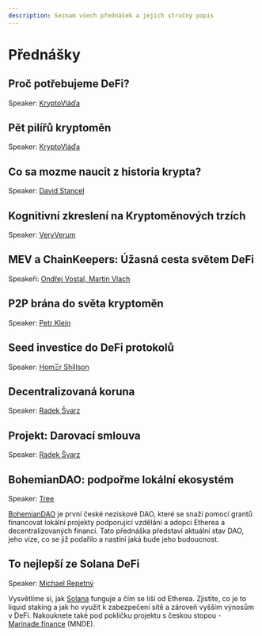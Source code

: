 ```yaml
---
description: Seznam všech přednášek a jejich stručný popis
---
```


# Přednášky

## Proč potřebujeme DeFi?

Speaker: [KryptoVláďa](../speakeri.md#kryptovlada)

## Pět pilířů kryptoměn

Speaker: [KryptoVláďa](../speakeri.md#kryptovlada)

## Co sa mozme naucit z historia krypta?

Speaker: [David Stancel](../speakeri.md#david-stancel)

## Kognitivní zkreslení na Kryptoměnových trzích

Speaker: [VeryVerum](../speakeri.md#veryverum)

## MEV a ChainKeepers: Úžasná cesta světem DeFi

Speakeři: [Ondřej Vostal, Martin Vlach](../speakeri.md#ondrej-vostal-martin-vlach)

## P2P brána do světa kryptoměn

Speaker: [Petr Klein](../speakeri.md#petr-klein)

## **Seed investice do DeFi protokolů**

Speaker: [HomΞr Shillson](../speakeri.md#homksr-shillson)

## Decentralizovaná koruna

Speaker: [Radek Švarz](../speakeri.md#radek-svarz)

## Projekt: Darovací smlouva

Speaker: [Radek Švarz](../speakeri.md#radek-svarz)

## BohemianDAO: podpořme lokální ekosystém

Speaker: [Tree](../speakeri.md#tree)

[BohemianDAO](http://bohemiandao.cz/) je první české neziskové DAO, které se snaží pomocí grantů financovat lokální projekty podporující vzdělání a adopci Etherea a decentralizovaných financí. Tato přednáška představí aktuální stav DAO, jeho vize, co se již podařilo a nastíní jaká bude jeho budoucnost.

## To nejlepší ze Solana DeFi

Speaker: [Michael Repetný](../speakeri.md#michael-repetny)

Vysvětlíme si, jak [Solana](https://solana.com/) funguje a čím se liší od Etherea. Zjistíte, co je to liquid staking a jak ho využít k zabezpečení sítě a zároveň vyšším výnosům v DeFi. Nakouknete také pod pokličku projektu s českou stopou - [Marinade.finance](https://marinade.finance/) \(MNDE\).





